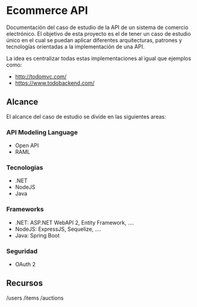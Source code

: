 # Ecommerce API

Documentación del caso de estudio de la API de un sistema de comercio electrónico. El objetivo de esta proyecto es el de tener un caso de estudio único en el cual se puedan aplicar diferentes arquitecturas, patrones y tecnologías orientadas a la implementación de una API.

La idea es centralizar todas estas implementaciones al igual que ejemplos como:

- http://todomvc.com/
- https://www.todobackend.com/

## Alcance

El alcance del caso de estudio se divide en las siguientes areas:

### API Modeling Language

- Open API
- RAML

### Tecnologias

- .NET
- NodeJS
- Java

### Frameworks

- .NET: ASP.NET WebAPI 2, Entity Framework, ....
- NodeJS: ExpressJS, Sequelize, ....
- Java: Spring Boot

### Seguridad

- OAuth 2

## Recursos

/users
/items
/auctions
